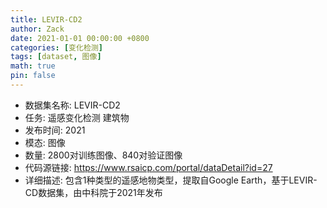 ```yaml
---
title: LEVIR-CD2
author: Zack
date: 2021-01-01 00:00:00 +0800
categories: [变化检测]
tags: [dataset, 图像]
math: true
pin: false
---
```

- 数据集名称: LEVIR-CD2
- 任务: 遥感变化检测 建筑物
- 发布时间: 2021
- 模态: 图像
- 数量: 2800对训练图像、840对验证图像
- 代码源链接: https://www.rsaicp.com/portal/dataDetail?id=27
- 详细描述: 包含1种类型的遥感地物类型，提取自Google Earth，基于LEVIR-CD数据集，由中科院于2021年发布
